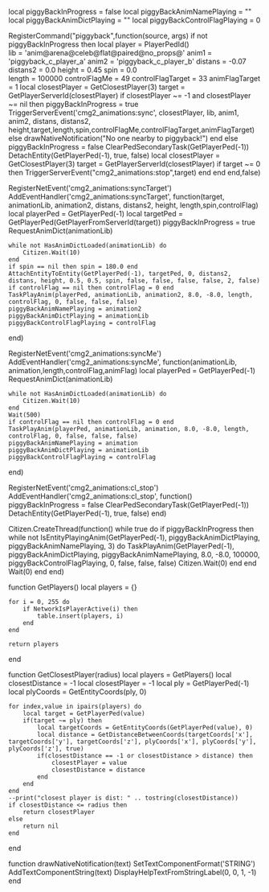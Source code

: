 local piggyBackInProgress = false
local piggyBackAnimNamePlaying = ""
local piggyBackAnimDictPlaying = ""
local piggyBackControlFlagPlaying = 0

RegisterCommand("piggyback",function(source, args)
	if not piggyBackInProgress then
		local player = PlayerPedId()	
		lib = 'anim@arena@celeb@flat@paired@no_props@'
		anim1 = 'piggyback_c_player_a'
		anim2 = 'piggyback_c_player_b'
		distans = -0.07
		distans2 = 0.0
		height = 0.45
		spin = 0.0		
		length = 100000
		controlFlagMe = 49
		controlFlagTarget = 33
		animFlagTarget = 1
		local closestPlayer = GetClosestPlayer(3)
		target = GetPlayerServerId(closestPlayer)
		if closestPlayer ~= -1 and closestPlayer ~= nil then
			piggyBackInProgress = true
			TriggerServerEvent('cmg2_animations:sync', closestPlayer, lib, anim1, anim2, distans, distans2, height,target,length,spin,controlFlagMe,controlFlagTarget,animFlagTarget)
		else 
			drawNativeNotification("No one nearby to piggyback!")
		end
	else
		piggyBackInProgress = false
		ClearPedSecondaryTask(GetPlayerPed(-1))
		DetachEntity(GetPlayerPed(-1), true, false)
		local closestPlayer = GetClosestPlayer(3)
		target = GetPlayerServerId(closestPlayer)
		if target ~= 0 then 
			TriggerServerEvent("cmg2_animations:stop",target)
		end
	end
end,false)

RegisterNetEvent('cmg2_animations:syncTarget')
AddEventHandler('cmg2_animations:syncTarget', function(target, animationLib, animation2, distans, distans2, height, length,spin,controlFlag)
	local playerPed = GetPlayerPed(-1)
	local targetPed = GetPlayerPed(GetPlayerFromServerId(target))
	piggyBackInProgress = true
	RequestAnimDict(animationLib)

	while not HasAnimDictLoaded(animationLib) do
		Citizen.Wait(10)
	end
	if spin == nil then spin = 180.0 end
	AttachEntityToEntity(GetPlayerPed(-1), targetPed, 0, distans2, distans, height, 0.5, 0.5, spin, false, false, false, false, 2, false)
	if controlFlag == nil then controlFlag = 0 end
	TaskPlayAnim(playerPed, animationLib, animation2, 8.0, -8.0, length, controlFlag, 0, false, false, false)
	piggyBackAnimNamePlaying = animation2
	piggyBackAnimDictPlaying = animationLib
	piggyBackControlFlagPlaying = controlFlag
end)

RegisterNetEvent('cmg2_animations:syncMe')
AddEventHandler('cmg2_animations:syncMe', function(animationLib, animation,length,controlFlag,animFlag)
	local playerPed = GetPlayerPed(-1)
	RequestAnimDict(animationLib)

	while not HasAnimDictLoaded(animationLib) do
		Citizen.Wait(10)
	end
	Wait(500)
	if controlFlag == nil then controlFlag = 0 end
	TaskPlayAnim(playerPed, animationLib, animation, 8.0, -8.0, length, controlFlag, 0, false, false, false)
	piggyBackAnimNamePlaying = animation
	piggyBackAnimDictPlaying = animationLib
	piggyBackControlFlagPlaying = controlFlag
end)

RegisterNetEvent('cmg2_animations:cl_stop')
AddEventHandler('cmg2_animations:cl_stop', function()
	piggyBackInProgress = false
	ClearPedSecondaryTask(GetPlayerPed(-1))
	DetachEntity(GetPlayerPed(-1), true, false)
end)

Citizen.CreateThread(function()
	while true do
		if piggyBackInProgress then 
			while not IsEntityPlayingAnim(GetPlayerPed(-1), piggyBackAnimDictPlaying, piggyBackAnimNamePlaying, 3) do
				TaskPlayAnim(GetPlayerPed(-1), piggyBackAnimDictPlaying, piggyBackAnimNamePlaying, 8.0, -8.0, 100000, piggyBackControlFlagPlaying, 0, false, false, false)
				Citizen.Wait(0)
			end
		end
		Wait(0)
	end
end)


function GetPlayers()
    local players = {}

    for i = 0, 255 do
        if NetworkIsPlayerActive(i) then
            table.insert(players, i)
        end
    end

    return players
end

function GetClosestPlayer(radius)
    local players = GetPlayers()
    local closestDistance = -1
    local closestPlayer = -1
    local ply = GetPlayerPed(-1)
    local plyCoords = GetEntityCoords(ply, 0)

    for index,value in ipairs(players) do
        local target = GetPlayerPed(value)
        if(target ~= ply) then
            local targetCoords = GetEntityCoords(GetPlayerPed(value), 0)
            local distance = GetDistanceBetweenCoords(targetCoords['x'], targetCoords['y'], targetCoords['z'], plyCoords['x'], plyCoords['y'], plyCoords['z'], true)
            if(closestDistance == -1 or closestDistance > distance) then
                closestPlayer = value
                closestDistance = distance
            end
        end
    end
	--print("closest player is dist: " .. tostring(closestDistance))
	if closestDistance <= radius then
		return closestPlayer
	else
		return nil
	end
end

function drawNativeNotification(text)
    SetTextComponentFormat('STRING')
    AddTextComponentString(text)
    DisplayHelpTextFromStringLabel(0, 0, 1, -1)
end
